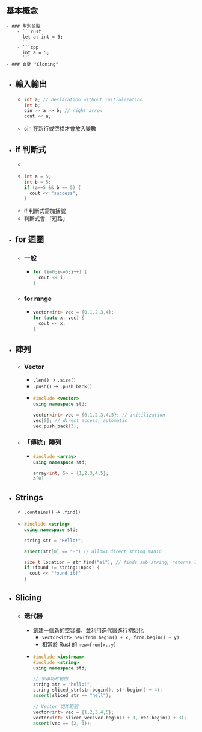 ## 基本概念
	- ### 型別前製
		- ```rust
		  let a: int = 5;
		  ```
		- ```cpp
		  int a = 5;
		  ```
	- ### 自動 "Cloning"
- ## 輸入輸出
	- ```cpp
	  int a; // declaration without initialization
	  int b;
	  cin >> a >> b; // right arrow
	  cout << a;
	  ```
	- cin 在新行或空格才會放入變數
- ## if 判斷式
	-
	- ```cpp
	  int a = 5;
	  int b = 5;
	  if (a==5 && b == 5) {
	    cout << "success";
	  }
	  ```
	- if 判斷式需加括號
	- 判斷式會 「短路」
- ## for 迴圈
	- ### 一般
		- ```cpp
		  for (i=0;i<=5;i++) {
		    cout << i;
		  }
		  ```
	- ### for range
		- ```cpp
		  vector<int> vec = {0,1,2,3,4};
		  for (auto x: vec) {
		  	cout << x;
		  }
		  ```
- ## 陣列
	- ### Vector
		- `.len()` -> `.size()`
		- `.push()` -> `.push_back()`
		- ```cpp
		  #include <vector>
		  using namespace std;
		  
		  vector<int> vec = {0,1,2,3,4,5}; // initilization
		  vec[0]; // direct access, automatic
		  vec.push_back(3);
		  ```
	- ### 「傳統」陣列
		- ```cpp
		  #include <array>
		  using namespace std;
		  
		  array<int, 5> = {1,2,3,4,5};
		  a[0]
		  ```
- ## Strings
	- `.contains()` -> `.find()`
	- ```cpp
	  #include <string>
	  using namespace std;
	  
	  string str = "Hello!";
	  
	  assert(str[0] == "H") // allows direct string manip
	  
	  size_t location = str.find("el"); // finds sub string, returns location
	  if (found != string::npos) {
	  	cout << "found it!"
	  }
	  ```
- ## Slicing
	- ### 迭代器
		- 創建一個新的空容器，並利用迭代器進行初始化
			- `vector<int> new(from.begin() + x, from.begin() + y)`
			- 相當於 Rust 的 `new=from[x..y]`
		- ```cpp
		  #include <iostream>
		  #include <string>
		  using namespace std;
		  
		  // 字串切片範例
		  string str = "hello!";
		  string sliced_str(str.begin(), str.begin() + 4);
		  assert(sliced_str == "hell");
		  
		  // Vector 切片範例
		  vector<int> vec = {1,2,3,4,5};
		  vector<int> sliced_vec(vec.begin() + 1, vec.begin() + 3);
		  assert(vec == {2, 3});
		  ```